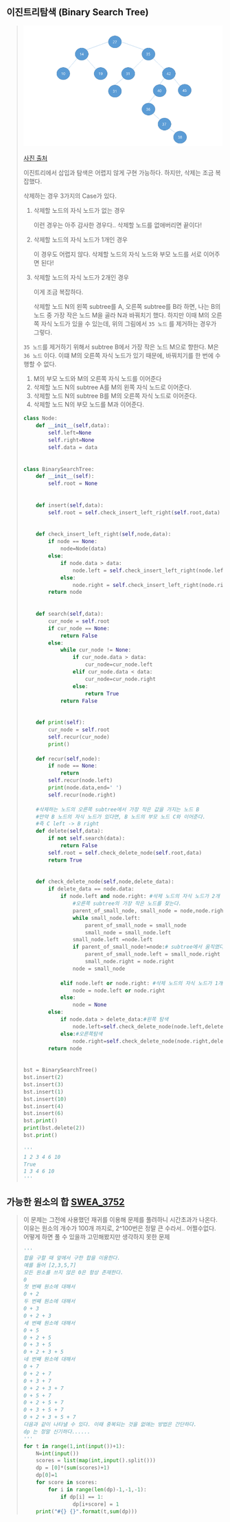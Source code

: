 ## 이진트리탐색 (Binary Search Tree) 

> ![](0909.assets/image-20200910005037399.png)
>
> [사진 출처](https://oneshottenkill.tistory.com/435)
>
> 이진트리에서 삽입과 탐색은 어렵지 않게 구현 가능하다. 하지만, 삭제는 조금 복잡했다.
>
> 삭제하는 경우 3가지의 Case가 있다. 
>
> 1. 삭제할 노드의 자식 노드가 없는 경우
>
>    이런 경우는 아주 감사한 경우다.. 삭제할 노드를 없애버리면 끝이다! 
>
> 2. 삭제할 노드의 자식 노드가 1개인 경우
>
>    이 경우도 어렵지 않다. 삭제할 노드의 자식 노드와 부모 노드를 서로 이어주면 된다!
>
> 3. 삭제할 노드의 자식 노드가 2개인 경우
>
>    이게 조금 복잡하다. 
>
>    삭제할 노드 N의 왼쪽 subtree를 A, 오른쪽 subtree를 B라 하면, 나는 B의 노드 중 가장 작은 노드 M을 골라  N과 바꿔치기 했다. 하지만 이때  M의 오른쪽 자식 노드가 있을 수 있는데, 위의 그림에서 `35 노드` 를 제거하는 경우가 그렇다.
>
> `35 노드`를 제거하기 위해서 subtree B에서 가장 작은 노드 M으로 향한다. M은 `36 노드` 이다. 이떄 M의 오른쪽 자식 노드가 있기 때문에, 바꿔치기를  한 번에 수행할 수 없다. 
>
> 1. M의 부모 노드와 M의 오른쪽 자식 노드를 이어준다
> 2. 삭제할 노드 N의 subtree A를 M의 왼쪽 자식 노드로 이어준다.
> 3. 삭제할 노드 N의 subtree B를 M의 오른쪽 자식 노드로 이어준다.
> 4. 삭제할 노드 N의 부모 노드를 M과 이어준다.
>
> ```python
> class Node:
>     def __init__(self,data):
>         self.left=None
>         self.right=None
>         self.data = data
> 
> 
> class BinarySearchTree:
>     def __init__(self):
>         self.root = None
> 
> 
>     def insert(self,data):
>         self.root = self.check_insert_left_right(self.root,data)
> 
> 
>     def check_insert_left_right(self,node,data):
>         if node == None:
>             node=Node(data)
>         else:
>             if node.data > data:
>                 node.left = self.check_insert_left_right(node.left,data)
>             else:
>                 node.right = self.check_insert_left_right(node.right,data)
>         return node
> 
> 
>     def search(self,data):
>         cur_node = self.root
>         if cur_node == None:
>             return False
>         else:
>             while cur_node != None:
>                 if cur_node.data > data:
>                     cur_node=cur_node.left
>                 elif cur_node.data < data:
>                     cur_node=cur_node.right
>                 else:
>                     return True
>             return False
> 
> 
>     def print(self):
>         cur_node = self.root
>         self.recur(cur_node)
>         print()
> 
>     def recur(self,node):
>         if node == None:
>             return
>         self.recur(node.left)
>         print(node.data,end=' ')
>         self.recur(node.right)
> 
>     #삭제하는 노드의 오른쪽 subtree에서 가장 작은 값을 가지는 노드 B
>     #만약 B 노드의 자식 노드가 있다면, B 노드의 부모 노드 C와 이어준다.
>     #즉 C left -> B right
>     def delete(self,data):
>         if not self.search(data):
>             return False
>         self.root = self.check_delete_node(self.root,data)
>         return True
> 
> 
>     def check_delete_node(self,node,delete_data):
>         if delete_data == node.data:
>             if node.left and node.right: #삭제 노드의 자식 노드가 2개
>                 #오른쪽 subtree의 가장 작은 노드를 찾는다.
>                 parent_of_small_node, small_node = node,node.right
>                 while small_node.left:
>                     parent_of_small_node = small_node
>                     small_node = small_node.left
>                 small_node.left =node.left
>                 if parent_of_small_node!=node:# subtree에서 움직였다면
>                     parent_of_small_node.left = small_node.right
>                     small_node.right = node.right
>                 node = small_node
> 
>             elif node.left or node.right: #삭제 노드의 자식 노드가 1개
>                 node = node.left or node.right
>             else:
>                 node = None
>         else:
>             if node.data > delete_data:#왼쪽 탐색
>                 node.left=self.check_delete_node(node.left,delete_data)
>             else:#오른쪽탐색
>                 node.right=self.check_delete_node(node.right,delete_data)
>         return node
> 
> 
> bst = BinarySearchTree()
> bst.insert(2)
> bst.insert(3)
> bst.insert(1)
> bst.insert(10)
> bst.insert(4)
> bst.insert(6)
> bst.print()
> print(bst.delete(2))
> bst.print()
> 
> '''
> 1 2 3 4 6 10 
> True
> 1 3 4 6 10 
> '''
> ```
>
> 

## 가능한 원소의 합 [SWEA_3752](https://swexpertacademy.com/main/code/problem/problemDetail.do?contestProbId=AWHPkqBqAEsDFAUn&categoryId=AWHPkqBqAEsDFAUn&categoryType=CODE)

> 이 문제는 그전에 사용했던 재귀를 이용해 문제를 풀려하니 시간초과가 나온다. 이유는 원소의 개수가 100개 까지로, 2^100번은 정말 큰 수라서.. 어쩔수없다. 어떻게 하면 풀 수 있을까 고민해봤지만 생각하지 못한 문제
>
> ```python
> '''
> 합을 구할 때 앞에서 구한 합을 이용한다.
> 예를 들어 [2,3,5,7]
> 모든 원소를 쓰지 않은 0은 항상 존재한다.
> 0
> 첫 번째 원소에 대해서
> 0 + 2
> 두 번째 원소에 대해서
> 0 + 3
> 0 + 2 + 3
> 세 번째 원소에 대해서
> 0 + 5
> 0 + 2 + 5
> 0 + 3 + 5
> 0 + 2 + 3 + 5
> 네 번째 원소에 대해서
> 0 + 7
> 0 + 2 + 7
> 0 + 3 + 7
> 0 + 2 + 3 + 7
> 0 + 5 + 7
> 0 + 2 + 5 + 7 
> 0 + 3 + 5 + 7 
> 0 + 2 + 3 + 5 + 7
> 다음과 같이 나타낼 수 있다. 이때 중복되는 것을 없애는 방법은 간단하다. 
> dp 는 정말 신기하다......
> '''
> for t in range(1,int(input())+1):
>     N=int(input())
>     scores = list(map(int,input().split()))
>     dp = [0]*(sum(scores)+1)
>     dp[0]=1
>     for score in scores:
>         for i in range(len(dp)-1,-1,-1):
>             if dp[i] == 1:
>                 dp[i+score] = 1
>     print("#{} {}".format(t,sum(dp)))
> ```